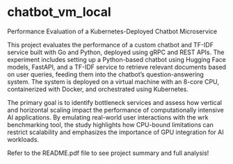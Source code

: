 # chatbot_vm_local
Performance Evaluation of a Kubernetes-Deployed Chatbot Microservice

This project evaluates the performance of a custom chatbot and TF-IDF service built with Go and Python, deployed using gRPC and REST APIs. The experiment includes setting up a Python-based chatbot using Hugging Face models, FastAPI, and a TF-IDF service to retrieve relevant documents based on user queries, feeding them into the chatbot’s question-answering system. The system is deployed on a virtual machine with an 8-core CPU, containerized with Docker, and orchestrated using Kubernetes.

The primary goal is to identify bottleneck services and assess how vertical and horizontal scaling impact the performance of computationally intensive AI applications. By emulating real-world user interactions with the wrk benchmarking tool, the study highlights how CPU-bound limitations can restrict scalability and emphasizes the importance of GPU integration for AI workloads.

Refer to the README.pdf file to see project summary and full analysis! 
